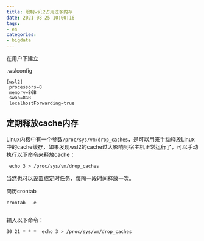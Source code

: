 ```yaml
---
title: 限制wsl2占用过多内存
date: 2021-08-25 10:00:16
tags:
- es
categories: 
- bigdata
---
```


在用户下建立

.wslconfig

```
[wsl2]
 processors=8
 memory=8GB
 swap=8GB
 localhostForwarding=true
```

## 定期释放cache内存

Linux内核中有一个参数`/proc/sys/vm/drop_caches`，是可以用来手动释放Linux中的cache缓存，如果发现wsl2的cache过大影响到宿主机正常运行了，可以手动执行以下命令来释放cache：

```text
 echo 3 > /proc/sys/vm/drop_caches
```

当然也可以设置成定时任务，每隔一段时间释放一次。

简历crontab

```
crontab  -e


```

输入以下命令：

```
30 21 * * *  echo 3 > /proc/sys/vm/drop_caches
```

